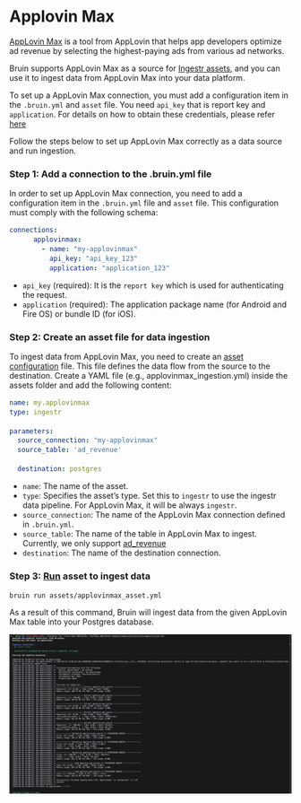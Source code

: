 # Applovin Max
[AppLovin Max](https://www.applovin.com/max/) is a tool from AppLovin that helps app developers optimize ad revenue by selecting the highest-paying ads from various ad networks.

Bruin supports AppLovin Max as a source for [Ingestr assets](/assets/ingestr), and you can use it to ingest data from AppLovin Max into your data platform.

To set up a AppLovin Max connection, you must add a configuration item in the `.bruin.yml` and `asset` file. You need `api_key` that is report key and `application`. For details on how to obtain these credentials, please refer [here](https://developers.applovin.com/en/max/max-dashboard/account/account-info/#keys)

Follow the steps below to set up AppLovin Max correctly as a data source and run ingestion.
### Step 1: Add a connection to the .bruin.yml file
In order to set up AppLovin Max connection, you need to add a configuration item in the `.bruin.yml` file and `asset` file. This configuration must comply with the following schema:

```yaml
connections:
      applovinmax:
        - name: "my-applovinmax"
          api_key: "api_key_123"
          application: "application_123"    
```
- `api_key` (required): It is the `report key` which is used for authenticating the request.
- `application` (required): The application package name (for Android and Fire OS) or bundle ID (for iOS). 

### Step 2: Create an asset file for data ingestion
To ingest data from AppLovin Max, you need to create an [asset configuration](/assets/ingestr#asset-structure) file. This file defines the data flow from the source to the destination. Create a YAML file (e.g., applovinmax_ingestion.yml) inside the assets folder and add the following content:

```yaml
name: my.applovinmax
type: ingestr

parameters:
  source_connection: "my-applovinmax"
  source_table: 'ad_revenue'

  destination: postgres
```

- `name`: The name of the asset.
- `type`: Specifies the asset’s type. Set this to `ingestr` to use the ingestr data pipeline. For AppLovin Max, it will be always `ingestr`.
- `source_connection`: The name of the AppLovin Max connection defined in `.bruin.yml`.
- `source_table`: The name of the table in AppLovin Max to ingest. Currently, we only support  [ad_revenue](https://developers.applovin.com/en/max/reporting-apis/user-level-ad-revenue-api/)
- `destination`: The name of the destination connection.


### Step 3: [Run](/commands/run) asset to ingest data
```     
bruin run assets/applovinmax_asset.yml
```
As a result of this command, Bruin will ingest data from the given AppLovin Max table into your Postgres database.


<img alt="applovinmax" src="./media/applovinmax.png">




